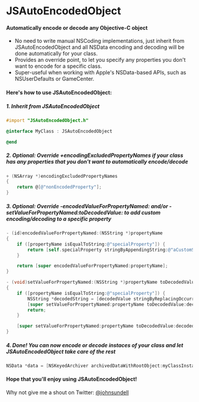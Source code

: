 JSAutoEncodedObject
===================

#### Automatically encode or decode any Objective-C object

* No need to write manual NSCoding implementations, just inherit from JSAutoEncodedObject and all NSData encoding and decoding will be done automatically for your class.
* Provides an override point, to let you specify any properties you don't want to encode for a specific class.
* Super-useful when working with Apple's NSData-based APIs, such as NSUserDefaults or GameCenter.

#### Here's how to use JSAutoEncodedObject:

##### 1. Inherit from JSAutoEncodedObject

```objective-c
#import "JSAutoEncodedObject.h"

@interface MyClass : JSAutoEncodedObject

@end
```

##### 2. Optional: Override +encodingExcludedPropertyNames if your class has any properties that you don't want to automatically encode/decode

```objective-c
+ (NSArray *)encodingExcludedPropertyNames
{
	return @[@"nonEncodedProperty"];
}
```

##### 3. Optional: Override -encodedValueForPropertyNamed: and/or -setValueForPropertyNamed:toDecodedValue: to add custom encoding/decoding to a specific property

```objective-c
- (id)encodedValueForPropertyNamed:(NSString *)propertyName
{
	if ([propertyName isEqualToString:@"specialProperty"]) {
		return [self.specialProperty stringByAppendingString:@"aCustomSuffix"];
	}

	return [super encodedValueForPropertyNamed:propertyName];
}

- (void)setValueForPropertyNamed:(NSString *)propertyName toDecodedValue:(id)decodedValue
{
	if ([propertyName isEqualToString:@"specialProperty"]) {
		NSString *decodedString = [decodedValue stringByReplacingOccurrencesOfString:@"aCustomSuffix" withString:@""];
		[super setValueForPropertyNamed:propertyName toDecodedValue:decodedString];
		return;
	}

	[super setValueForPropertyNamed:propertyName toDecodedValue:decodedValue];
}
```

##### 4. Done! You can now encode or decode instaces of your class and let JSAutoEncodedObject take care of the rest

```objective-c
NSData *data = [NSKeyedArchiver archivedDataWithRootObject:myClassInstance];
```

#### Hope that you'll enjoy using JSAutoEncodedObject!

Why not give me a shout on Twitter: [@johnsundell](https://twitter.com/johnsundell)